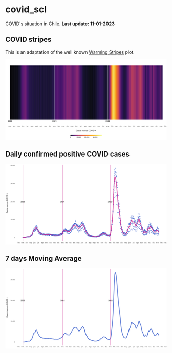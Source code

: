 # covid_scl

COVID's situation in Chile. **Last update: 11-01-2023**

## COVID stripes

This is an adaptation of the well known [Warming Stripes](https://en.wikipedia.org/wiki/Warming_stripes) plot.

![](plots/covid_stripes.png)

## Daily confirmed positive COVID cases

![](plots/covid_spline.png)

## 7 days Moving Average

![](plots/moving_average_7d.png)
